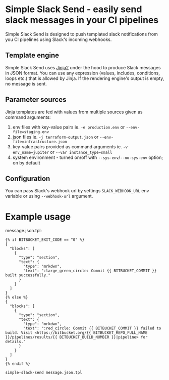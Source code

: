 Simple Slack Send - easily send slack messages in your CI pipelines
===

Simple Slack Send is designed to push templated slack notifications from you CI pipelines using Slack's incoming webhooks.

Template engine
---

Simple Slack Send uses [Jinja2](https://palletsprojects.com/p/jinja/) under the hood to produce Slack messages in JSON format. You can use any expression (values, includes, conditions, loops etc.) that is allowed by Jinja.
If the rendering engine's output is empty, no message is sent.

Parameter sources
---

Jinja templates are fed with values from multiple sources given as command arguments:

1. env files with key-value pairs ie. `-e production.env` or `--env-file=staging.env`
2. json files ie. `-j terraform-output.json` or `--env-file=infrastructure.json`
3. key-value pairs provided as command arguments ie. `-v env_name=jupiter` or `--var instance_type=small`
4. system environment - turned on/off with `--sys-env`/`--no-sys-env` option; on by default


Configuration
---

You can pass Slack's webhook url by settings `SLACK_WEBHOOK_URL` env variable or using `--webhook-url` argument.


Example usage
===

message.json.tpl:
```
{% if BITBUCKET_EXIT_CODE == "0" %}
{
  "blocks": [
    {
      "type": "section",
      "text": {
        "type": "mrkdwn",
        "text": ":large_green_circle: Commit {{ BITBUCKET_COMMIT }} built successfully."
      }
    }
  ]
}
{% else %}
{
  "blocks": [
    {
      "type": "section",
      "text": {
        "type": "mrkdwn",
        "text": ":red_circle: Commit {{ BITBUCKET_COMMIT }} failed to build. Visit <https://bitbucket.org/{{ BITBUCKET_REPO_FULL_NAME }}/pipelines/results/{{ BITBUCKET_BUILD_NUMBER }}|pipeline> for details."
      }
    }
  ]
}
{% endif %}
```

```
simple-slack-send message.json.tpl
```